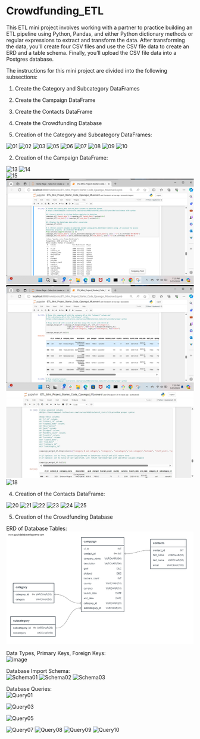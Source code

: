 # Crowdfunding_ETL

This ETL mini project involves working with a partner to practice building an ETL pipeline using Python, Pandas, and either Python dictionary methods or regular expressions to extract and transform the data. After transforming the data, you'll create four CSV files and use the CSV file data to create an ERD and a table schema. Finally, you’ll upload the CSV file data into a Postgres database.  
 
The instructions for this mini project are divided into the following subsections:  
1) Create the Category and Subcategory DataFrames  
2) Create the Campaign DataFrame  
3) Create the Contacts DataFrame    
4) Create the Crowdfunding Database    

1) Creation of the Category and Subcategory DataFrames:  
        
![01](https://github.com/mcjauregui/Crowdfunding_ETL/assets/151464511/7b94a433-c03d-4cbf-a838-9c0136c66109)
![02](https://github.com/mcjauregui/Crowdfunding_ETL/assets/151464511/3c93e9da-a001-404f-96c0-13715c2ba1a9)
![03](https://github.com/mcjauregui/Crowdfunding_ETL/assets/151464511/8f454c1d-3c1c-4c59-a90a-1a4eee0f19fe)
![05](https://github.com/mcjauregui/Crowdfunding_ETL/assets/151464511/3c4e9511-5c56-4368-b3e0-b4ca8e211f82)
![06](https://github.com/mcjauregui/Crowdfunding_ETL/assets/151464511/e05e21e9-b0bb-4799-9af1-9758075d782f)
![07](https://github.com/mcjauregui/Crowdfunding_ETL/assets/151464511/0b7b0f4e-d55f-4373-befd-e17647bfe081)
![08](https://github.com/mcjauregui/Crowdfunding_ETL/assets/151464511/21a42a03-e8aa-4577-a34e-c833937b55df)
![09](https://github.com/mcjauregui/Crowdfunding_ETL/assets/151464511/aef5dd3b-2896-49c9-b5fb-5ba1599ef57a)
![10](https://github.com/mcjauregui/Crowdfunding_ETL/assets/151464511/e3801840-3705-43bd-a15a-3070fef8191e)

2. Creation of the Campaign DataFrame:  
       
![13](https://github.com/mcjauregui/Crowdfunding_ETL/assets/151464511/040c0527-e342-4555-b19f-5778d908de6f)
![14](https://github.com/mcjauregui/Crowdfunding_ETL/assets/151464511/cf7ef372-36d7-4ccb-840b-cc562029384b)  
![15](https://github.com/mcjauregui/Crowdfunding_ETL/assets/151464511/66c681a5-c672-425f-8f8c-0d4a4db34119)  
![](https://github.com/mcjauregui/Crowdfunding_ETL/blob/main/DateChange.png)  
![](https://github.com/mcjauregui/Crowdfunding_ETL/blob/main/16_5.png)  
![](https://github.com/mcjauregui/Crowdfunding_ETL/blob/main/17.jpeg)
![18](https://github.com/mcjauregui/Crowdfunding_ETL/assets/151464511/916763aa-091f-44c9-ac33-2bb96bd4ff1a)  

4. Creation of the Contacts DataFrame:  
    
![20](https://github.com/mcjauregui/Crowdfunding_ETL/assets/151464511/84f6b307-8830-41de-a1dc-bca627a045d5)
![21](https://github.com/mcjauregui/Crowdfunding_ETL/assets/151464511/7512a818-af16-4612-a9f5-df4afed1e727)
![22](https://github.com/mcjauregui/Crowdfunding_ETL/assets/151464511/b2a6590a-e159-4f08-88c3-7d870274b090)
![23](https://github.com/mcjauregui/Crowdfunding_ETL/assets/151464511/0d351266-ce0c-4874-9109-17665511b07f)
![24](https://github.com/mcjauregui/Crowdfunding_ETL/assets/151464511/413e7085-9bba-4dbd-8cf0-280b82e4bc80)
![25](https://github.com/mcjauregui/Crowdfunding_ETL/assets/151464511/669c8dc9-b471-41fd-9adf-6452cb131daf)

5. Creation of the Crowdfunding Database  

ERD of Database Tables:  
![](https://github.com/mcjauregui/Crowdfunding_ETL/blob/main/Crowdfunding_ETL%20DB%20schema%20pic%202.png)

Data Types, Primary Keys, Foreign Keys:  
![image](https://github.com/mcjauregui/Crowdfunding_ETL/assets/151464511/67c9c5d9-df47-417b-af6e-af8f7fe342f4)

Database Import Schema:  
![Schema01](https://github.com/mcjauregui/Crowdfunding_ETL/assets/151464511/6740c61b-0e9e-4fa5-bec8-cd46b87d4cfd)
![Schema02](https://github.com/mcjauregui/Crowdfunding_ETL/assets/151464511/826f7bec-8b63-4825-aa37-80656f290f49)
![Schema03](https://github.com/mcjauregui/Crowdfunding_ETL/assets/151464511/d04e4f94-579f-44c5-b38d-1b92f09b07ed)

Database Queries:  
![Query01](https://github.com/mcjauregui/Crowdfunding_ETL/assets/151464511/6086f24d-fe58-47b7-9758-4a9e7082ddd7)

![Query03](https://github.com/mcjauregui/Crowdfunding_ETL/assets/151464511/aeb84895-5f89-4c73-95ba-0bf6643f3c35)

![Query05](https://github.com/mcjauregui/Crowdfunding_ETL/assets/151464511/b85fe64e-f34a-4e51-a04a-85db0a2428f1)

![Query07](https://github.com/mcjauregui/Crowdfunding_ETL/assets/151464511/e48543a5-3368-4756-9c30-1decd156cce4)
![Query08](https://github.com/mcjauregui/Crowdfunding_ETL/assets/151464511/6cb18864-3911-4c96-99a6-a92f8bfe8209)
![Query09](https://github.com/mcjauregui/Crowdfunding_ETL/assets/151464511/fc73e6b3-bd9c-4e85-9c15-759fd9f3b3b8)
![Query10](https://github.com/mcjauregui/Crowdfunding_ETL/assets/151464511/50ba5739-a9bb-4277-a610-d1c19fff1b7b)



    
         
